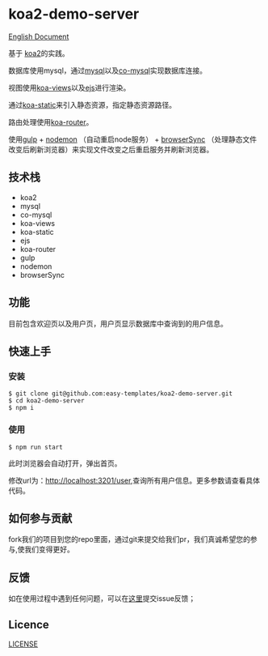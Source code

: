 # koa2-demo-server

[English Document](https://github.com/easy-templates/koa2-demo-server)

基于 [koa2](https://github.com/koajs/koa)的实践。

数据库使用mysql，通过[mysql](https://github.com/mysqljs/mysql)以及[co-mysql](https://github.com/coderhaoxin/co-mysql)实现数据库连接。

视图使用[koa-views](https://github.com/queckezz/koa-views)以及[ejs](https://github.com/mde/ejs)进行渲染。

通过[koa-static](https://github.com/koajs/static)来引入静态资源，指定静态资源路径。

路由处理使用[koa-router](https://github.com/alexmingoia/koa-router)。

使用[gulp](https://github.com/gulpjs/gulp) + [nodemon](https://github.com/remy/nodemon) （自动重启node服务） + [browserSync](https://github.com/npm/security-holder) （处理静态文件改变后刷新浏览器）来实现文件改变之后重启服务并刷新浏览器。

## 技术栈

- koa2
- mysql
- co-mysql
- koa-views
- koa-static
- ejs
- koa-router
- gulp
- nodemon
- browserSync

## 功能

目前包含欢迎页以及用户页，用户页显示数据库中查询到的用户信息。

## 快速上手

### 安装

```
$ git clone git@github.com:easy-templates/koa2-demo-server.git
$ cd koa2-demo-server
$ npm i
```

### 使用

```
$ npm run start
```

此时浏览器会自动打开，弹出首页。

修改url为：<http://localhost:3201/user>,查询所有用户信息。更多参数请查看具体代码。

## 如何参与贡献

fork我们的项目到您的repo里面，通过git来提交给我们pr，我们真诚希望您的参与,使我们变得更好。

## 反馈

如在使用过程中遇到任何问题，可以在[这里](https://github.com/easy-templates/koa2-demo-server/issues)提交issue反馈；

## Licence

[LICENSE](https://github.com/easy-templates/koa2-demo-server/blob/master/LICENSE)
